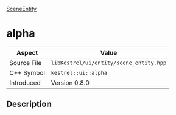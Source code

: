 [SceneEntity](index.md)
# alpha
| Aspect | Value |
| --- | --- |
| Source File | `libKestrel/ui/entity/scene_entity.hpp` |
| C++ Symbol | `kestrel::ui::alpha` |
| Introduced | Version 0.8.0 |
## Description
